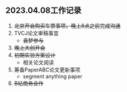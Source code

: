 ## 2023.04.08工作记录
1. ~~北京开会购买车票事项，晚上8点之前完成沟通~~
2. TVCJ论文审稿事宜
    * ~~袁梦参与~~
3. ~~晚上大创开会~~
4. ~~初期实验方案设计~~
    * 相关论文阅读
5. 筹备PaperABC论文更新事项
    * segment anything paper
6. ~~B站商务合作~~
